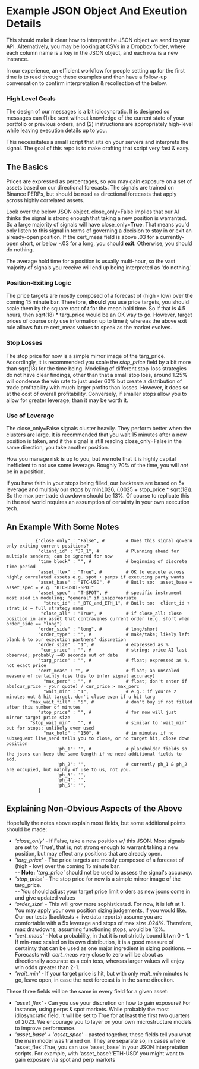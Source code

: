 # Example JSON Object And Exeution Details

This should make it clear how to interpret the JSON object we send to your API.  Alternatively, you may be looking at CSVs in a Dropbox folder, where each column name is a key in the JSON object, and each row is a new instance.

In our experience, an efficient workflow for people setting up for the first time is to read through these examples and then have a follow-up conversation to confirm interpretation & recollection of the below.

### High Level Goals

The design of our messages is a bit idiosyncratic.  It is designed so messages can (1) be sent without knowledge of the current state of your portfolio or previous orders, and (2) instructions are appropriately high-level while leaving execution details up to you.  

This necessitates a small script that sits on your servers and interprets the signal.  The goal of this repo is to make drafting that script very fast & easy.

## The Basics

Prices are expressed as percentages, so you may gain exposure on a set of assets based on our directional forecasts.  The signals are trained on Binance PERPs, but should be read as directional forecasts that apply across highly correlated assets.  

Look over the below JSON object.  close_only=False implies that our AI thinks the signal is strong enough that taking a new position is warranted.  So a large majority of signals will have close_only=**True**.  That means you'd only listen to this signal in terms of governing a decision to stay in or exit an already-open position.  If the cert_meas field is above .03 for a currently-open short, or below -.03 for a long, you should **exit**.  Otherwise, you should do nothing.  

The average hold time for a position is usually multi-hour, so the vast majority of signals you receive will end up being interpreted as 'do nothing.'

### Position-Exiting Logic

The price targets are mostly composed of a forecast of (high - low) over the coming 15 minute bar.  Therefore, **should** you use price targets, you should scale them by the square root of *t* for the mean hold time.  So if that is 4.5 hours, then sqrt(18) * targ_price would be an OK way to go.  However, target prices of course only use information up to time *t*; whereas the above exit rule allows future cert_meas values to speak as the market evolves.  

### Stop Losses

The stop price for now is a simple mirror image of the targ_price.  Accordingly, it is recommended you scale the *stop_price* field by a bit more than sqrt(18) for the time being.  Modeling of different stop-loss strategies do not have clear findings, other than that a small stop loss, around 1.25% will condense the win rate to just under 60% but create a distribution of trade profitability with much larger profits than losses.  However, it does so at the cost of overall profitability. Conversely, if smaller stops allow you to allow for greater leverage, than it may be worth it.  

### Use of Leverage

The close_only=False signals cluster heavily. They perform better when the clusters are large.  It is recommended that you wait 15 minutes after a new position is taken, and if the signal is still reading close_only=False in the same direction, you take another position.  

How you manage risk is up to you, but we note that it is highly capital inefficient to not use some leverage.  Roughly 70% of the time, you will *not* be in a position.

If you have faith in your stops being filled, our backtests are based on 5x leverage and multiply our stops by min(.026, (.0025 + stop_price * sqrt(18)). So the max per-trade drawdown should be 13%.  Of course to replicate this in the real world requires an assumption of certainty in your own execution tech.

## An Example With Some Notes

```
           {"close_only" : "False", #        # Does this signal govern only exiting current positions?
            "client_id" : "JR_1", #          # Planning ahead for multiple senders; can be ignored for now
            "time_block" : "", #             # beginning of discrete time period  
            "asset_flex" : "True", #         # OK to execute across highly correlated assets e.g. spot + perps if executing party wants
            "asset_base" : "BTC-USD", #      # Built so:  asset_base + asset_spec = e.g. "BTC-USDT-SPOT" 
            "asset_spec" : "T-SPOT", #       # specific instrument most used in modeling; "general" if inappropriate
              "strat_id" : "_BTC_and_ETH_1", # Built so:  client_id + strat_id = full strategy name 
             "close_all" : "True", #         # if close_all: close position in any asset that contravenes current order (e.g. short when order_side == "long")     
            "order_side" : "long", #         # long/short 
            "order_type" : "", #             # make/take; likely left blank & to our execution partners' discretion
            "order_size" : "1", #            # expressed as %
             "cur_price" : "", #             # string; price AI last observed; probably ~40 seconds out of date
            "targ_price" : "", #             # float; expressed as %, not exact price 
            "cert_meas" : "", #              # float; an unscaled measure of certainty (use this to infer signal accuracy)  
              "max_perc" : "", #             # float; don't enter if abs(cur_price - your quote) / cur_price > max_perc
              "wait_min" : "1",              # e.g.: if you're 2 minutes out & hit target, don't close even if u hit targ  
         "max_wait_fill" : "5", #            # don"t buy if not filled after this number of minutes
            "stop_price" : "", #             # for now will just mirror target price size
         "stop_wait_min" : "", #             # similar to 'wait_min' but for stops; unlikely ever used
              "max_hold" : "150", #          # in minutes if no subsequent live_send tells you to close, or no target hit, close down position
                   'ph_1': '', #             # placeholder fields so the jsons can keep the same length if we need additional fields to add.
                   'ph_2': '',               # currently ph_1 & ph_2 are occupied, but mainly of use to us, not you.  
                   'ph_3': '',
                   'ph_4': '',
                   'ph_5': '',
            }
```

## Explaining Non-Obvious Aspects of the Above

Hopefully the notes above explain most fields, but some additional points should be made:

- *'close_only'* - If False, take a new position w/ this JSON.  Most signals are set to 'True', that is, not strong enough to warrant taking a new position, but may effect any positions that are already open.  
- *'targ_price'* - The price targets are mostly composed of a forecast of (high - low) over the coming 15 minute bar.       
--  **Note:** *'targ_price'* should not be used to assess the signal's accuracy.
- *'stop_price'* - The stop price for now is a simple mirror image of the targ_price.    
-- You should adjust your target price limit orders as new jsons come in and give updated values 
- *'order_size'* - This will grow more sophisticated.  For now, it is left at 1.  You may apply your own position sizing judgements, if you would like.  Our our tests (backtests + live data reports) assume you are comfortable with a 5x leverage and stops of max size .024%.  Therefore, max drawdowns, assuming functioning stops, would be 12%.   
- *'cert_meas'* - Not a probability, in that it is not strictly bound btwn 0 - 1.  If min-max scaled on its own distribution, it is a good measure of certainty that can be used as one major ingredient in sizing positions.
-- Forecasts with *cert_meas* very close to zero will be about as directionally accurate as a coin toss, whereas larger values will enjoy win odds greater than 2-1.   
- *'wait_min'* - If your target price is hit, but with only *wait_min* minutes to go, leave open, in case the next forecast is in the same direciton.

These three fields will be the same in every field for a given asset:

- *'asset_flex'* - Can you use your discretion on how to gain exposure?  For instance, using perps & spot markets.  While probably the most idiosyncratic field, it will be set to True for at least the first two quarters of 2023.  We encourage you to layer on your own microstructure models to improve performance.  
- *'asset_base' + 'asset_spec'* - pasted together, these fields tell you what the main model was trained on.  They are separate so, in cases where 'asset_flex':True, you can use 'asset_base' in your JSON interpretation scripts.  For example, with 'asset_base':'ETH-USD' you might want to gain exposure via spot and perp markets   















